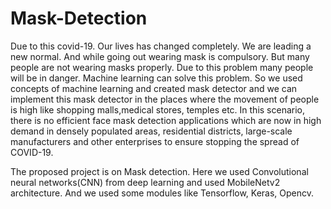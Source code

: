 # Mask-Detection
Due to this covid-19. Our lives has changed completely. We are leading a new normal. And while going out wearing mask is compulsory. But many people are not wearing masks properly. Due to this problem many people will be in danger. Machine learning can solve this problem. So we used concepts of machine learning and created mask detector and we can implement this mask detector in the places where the movement of people is high like shopping malls,medical stores, temples etc. In this scenario, there is no efficient face mask detection applications which are now in high demand in densely populated areas, residential districts, large-scale manufacturers and other enterprises to ensure stopping the spread of COVID-19.

The proposed project is on Mask detection. Here we used Convolutional neural networks(CNN) from deep learning and used MobileNetv2 architecture. And we used some modules like Tensorflow, Keras, Opencv.
